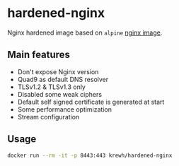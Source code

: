 # hardened-nginx

Nginx hardened image based on `alpine` [nginx image](https://hub.docker.com/_/nginx).

## Main features

* Don't expose Nginx version
* Quad9 as default DNS resolver
* TLSv1.2 & TLSv1.3 only
* Disabled some weak ciphers
* Default self signed certificate is generated at start
* Some performance optimization
* Stream configuration

## Usage

```bash
docker run --rm -it -p 8443:443 krewh/hardened-nginx
```
